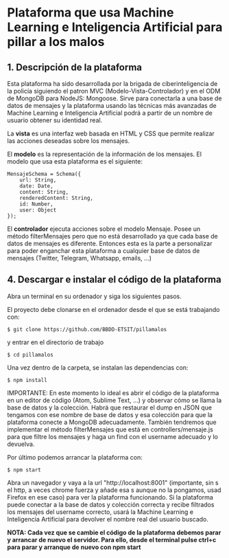 

<br/><br/>


# Plataforma que usa Machine Learning e Inteligencia Artificial para pillar a los malos

## 1. Descripción de la plataforma

Esta plataforma ha sido desarrollada por la brigada de ciberinteligencia de la policía siguiendo el patron MVC (Modelo-Vista-Controlador) y en el ODM de MongoDB para NodeJS: Mongoose. Sirve para conectarla a una base de datos de mensajes y la plataforma usando las técnicas más avanzadas de Machine Learning e Inteligencia Artificial podrá a partir de un nombre de usuario obtener su identidad real.

La **vista** es una interfaz web basada en HTML y CSS que permite realizar las acciones deseadas sobre los mensajes.

El **modelo** es la representación de la información de los mensajes. El modelo que usa esta plataforma es el siguiente:

```
MensajeSchema = Schema({
    url: String,
    date: Date,
    content: String,
    renderedContent: String,
    id: Number,
    user: Object
});
```

El **controlador** ejecuta acciones sobre el modelo Mensaje. Posee un método filterMensajes pero que no está desarrollado ya que cada base de datos de mensajes es diferente. Entonces esta es la parte a personalizar para poder enganchar esta plataforma a cualquier base de datos de mensajes (Twitter, Telegram, Whatsapp, emails, ...)


## 4. Descargar e instalar el código de la plataforma

Abra un terminal en su ordenador y siga los siguientes pasos.

El proyecto debe clonarse en el ordenador desde el que se está trabajando con:

```
$ git clone https://github.com/BBDD-ETSIT/pillamalos
```

y entrar en el directorio de trabajo

```
$ cd pillamalos
```

Una vez dentro de la carpeta, se instalan las dependencias con:

```
$ npm install
```

IMPORTANTE: En este momento lo ideal es abrir el código de la plataforma en un editor de código (Atom, Sublime Text, ...) y observar cómo se llama la base de datos y la colección. Habrá que restaurar el dump en JSON que tengamos con ese nombre de base de datos y esa colección para que la plataforma conecte a MongoDB adecuadamente.
También tendremos que implementar el método filterMensajes que está en controllers/mensaje.js para que filtre los mensajes y haga un find con el username adecuado y lo devuelva.

Por último podemos arrancar la plataforma con:

```
$ npm start
```

Abra un navegador y vaya a la url "http://localhost:8001" (importante, sin s el http, a veces chrome fuerza y añade esa s aunque no la pongamos, usad Firefox en ese caso) para ver la plataforma funcionando. Si la plataforma puede conectar a la base de datos y colección correcta y recibe filtrados los mensajes del username correcto, usará la Machine Learning e Inteligencia Artificial para devolver el nombre real del usuario buscado.

**NOTA: Cada vez que se cambie el código de la plataforma debemos parar y arrancar de nuevo el servidor. Para ello, desde el terminal pulse ctrl+c para parar y arranque de nuevo con npm start**
